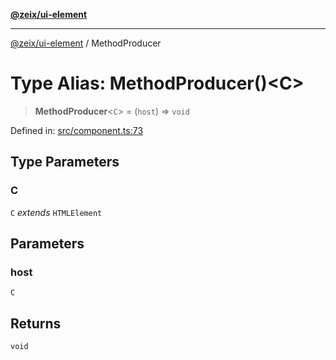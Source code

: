 [**@zeix/ui-element**](../README.md)

***

[@zeix/ui-element](../globals.md) / MethodProducer

# Type Alias: MethodProducer()\<C\>

> **MethodProducer**\<`C`\> = (`host`) => `void`

Defined in: [src/component.ts:73](https://github.com/zeixcom/ui-element/blob/29b42270573af1b19b68f0383c60c6f1221e3f0d/src/component.ts#L73)

## Type Parameters

### C

`C` *extends* `HTMLElement`

## Parameters

### host

`C`

## Returns

`void`
